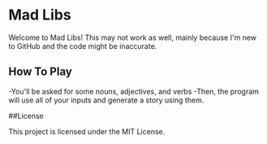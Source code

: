 # Mad Libs

Welcome to Mad Libs! This may not work as well, mainly because I'm new to GitHub and the code might be inaccurate.

## How To Play

-You'll be asked for some nouns, adjectives, and verbs
-Then, the program will use all of your inputs and generate a story using them.

##License

This project is licensed under the MIT License.
